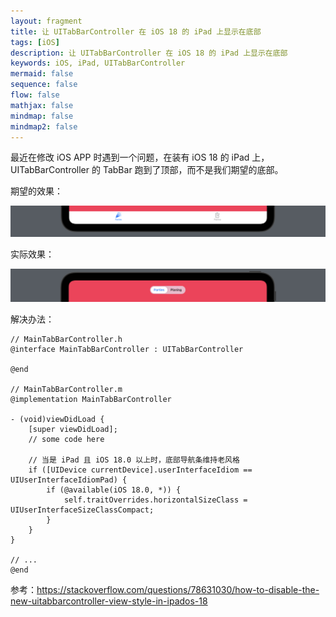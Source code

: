 ```yaml
---
layout: fragment
title: 让 UITabBarController 在 iOS 18 的 iPad 上显示在底部
tags: [iOS]
description: 让 UITabBarController 在 iOS 18 的 iPad 上显示在底部
keywords: iOS, iPad, UITabBarController
mermaid: false
sequence: false
flow: false
mathjax: false
mindmap: false
mindmap2: false
---
```


最近在修改 iOS APP 时遇到一个问题，在装有 iOS 18 的 iPad 上，UITabBarController 的 TabBar 跑到了顶部，而不是我们期望的底部。

期望的效果：

![](/images/fragments/ios-tabbar-bottom.png)

实际效果：

![](/images/fragments/ios-tabbar-top.png)

解决办法：

```objc
// MainTabBarController.h
@interface MainTabBarController : UITabBarController

@end

// MainTabBarController.m
@implementation MainTabBarController

- (void)viewDidLoad {
    [super viewDidLoad];
    // some code here
    
    // 当是 iPad 且 iOS 18.0 以上时，底部导航条维持老风格
    if ([UIDevice currentDevice].userInterfaceIdiom == UIUserInterfaceIdiomPad) {
        if (@available(iOS 18.0, *)) {
            self.traitOverrides.horizontalSizeClass = UIUserInterfaceSizeClassCompact;
        }
    }
}

// ...
@end
```

参考：<https://stackoverflow.com/questions/78631030/how-to-disable-the-new-uitabbarcontroller-view-style-in-ipados-18>